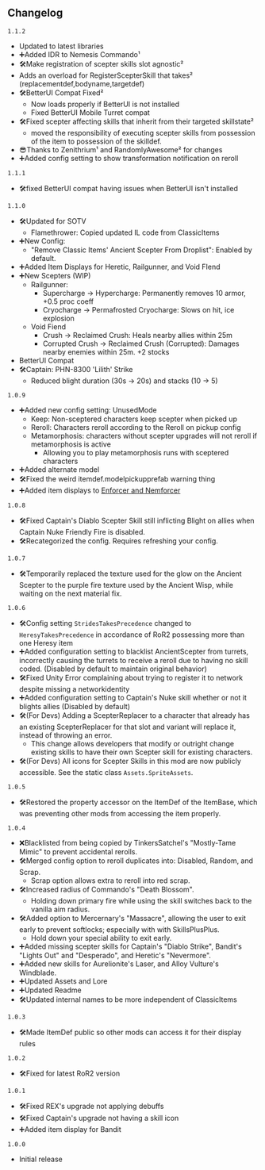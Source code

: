﻿## Changelog
`1.1.2`
- Updated to latest libraries
- ➕Added IDR to Nemesis Commando¹
- 🛠️Make registration of scepter skills slot agnostic²
- Adds an overload for RegisterScepterSkill that takes²
(replacementdef,bodyname,targetdef)
- 🛠️BetterUI Compat Fixed²
	- Now loads properly if BetterUI is not installed
	- Fixed BetterUI Mobile Turret compat
- 🛠️Fixed scepter affecting skills that inherit from their targeted skillstate²
	- moved the responsibility of executing scepter skills from possession of the item to possession of the skilldef.
- 😎Thanks to Zenithrium¹ and RandomlyAwesome² for changes
- ➕Added config setting to show transformation notification on reroll

`1.1.1`
- 🛠️fixed BetterUI compat having issues when BetterUI isn't installed

`1.1.0`
- 🛠️Updated for SOTV
	- Flamethrower: Copied updated IL code from ClassicItems
- ➕New Config:
	- "Remove Classic Items' Ancient Scepter From Droplist": Enabled by default.
- ➕Added Item Displays for Heretic, Railgunner, and Void FIend
- ➕New Scepters (WIP)
	- Railgunner:
		- Supercharge -> Hypercharge: Permanently removes 10 armor, +0.5 proc coeff
		- Cryocharge -> Permafrosted Cryocharge: Slows on hit, ice explosion
	- Void Fiend
		- Crush -> Reclaimed Crush: Heals nearby allies within 25m
		- Corrupted Crush -> Reclaimed Crush (Corrupted): Damages nearby enemies within 25m. +2 stocks
- BetterUI Compat
- 🛠️Captain: PHN-8300 'Lilith' Strike
	- Reduced blight duration (30s -> 20s) and stacks (10 -> 5)

`1.0.9`
- ➕Added new config setting: UnusedMode
	-   Keep: Non-sceptered characters keep scepter when picked up
	-   Reroll: Characters reroll according to the Reroll on pickup config
	-   Metamorphosis: characters without scepter upgrades will not reroll if metamorphosis is active  
		- Allowing you to play metamorphosis runs with sceptered characters
- ➕Added alternate model
- 🛠️Fixed the weird itemdef.modelpickupprefab warning thing
- ➕Added item displays to [Enforcer and Nemforcer](https://thunderstore.io/package/EnforcerGang/Enforcer/)

`1.0.8`
- 🛠️Fixed Captain's Diablo Scepter Skill still inflicting Blight on allies when Captain Nuke Friendly Fire is disabled.
- 🛠️Recategorized the config. Requires refreshing your config.

`1.0.7`
- 🛠️Temporarily replaced the texture used for the glow on the Ancient Scepter to the purple fire texture used by the Ancient Wisp, while waiting on the next material fix.

`1.0.6`
- 🛠️Config setting `StridesTakesPrecedence` changed to `HeresyTakesPrecedence` in accordance of RoR2 possessing more than one Heresy item
- ➕Added configuration setting to blacklist AncientScepter from turrets, incorrectly causing the turrets to receive a reroll due to having no skill coded. (Disabled by default to maintain original behavior)
- 🛠️Fixed Unity Error complaining about trying to register it to network despite missing a networkidentity
- ➕Added configuration setting to Captain's Nuke skill whether or not it blights allies (Disabled by default)
- 🛠️(For Devs) Adding a ScepterReplacer to a character that already has an existing ScepterReplacer for that slot and variant will replace it, instead of throwing an error.
	- This change allows developers that modify or outright change existing skills to have their own Scepter skill for existing characters.
- 🛠️(For Devs) All icons for Scepter Skills in this mod are now publicly accessible. See the static class `Assets.SpriteAssets`.

`1.0.5`
 - 🛠️Restored the property accessor on the ItemDef of the ItemBase, which was preventing other mods from accessing the item properly.

`1.0.4`
- ❌Blacklisted from being copied by TinkersSatchel's "Mostly-Tame Mimic" to prevent accidental rerolls.
- 🛠️Merged config option to reroll duplicates into: Disabled, Random, and Scrap.
	- Scrap option allows extra to reroll into red scrap.
- 🛠️Increased radius of Commando's "Death Blossom".
	- Holding down primary fire while using the skill switches back to the vanilla aim radius.
- 🛠️Added option to Mercernary's "Massacre", allowing the user to exit early to prevent softlocks; especially with with SkillsPlusPlus.
	- Hold down your special ability to exit early.
- ➕Added missing scepter skills for Captain's "Diablo Strike", Bandit's "Lights Out" and "Desperado", and Heretic's "Nevermore".
- ➕Added new skills for Aurelionite's Laser, and Alloy Vulture's Windblade. 
- ➕Updated Assets and Lore
- ➕Updated Readme
- 🛠️Updated internal names to be more independent of ClassicItems

`1.0.3`
- 🛠️Made ItemDef public so other mods can access it for their display rules

`1.0.2`
- 🛠️Fixed for latest RoR2 version

`1.0.1`
- 🛠️Fixed REX's upgrade not applying debuffs
- 🛠️Fixed Captain's upgrade not having a skill icon
- ➕Added item display for Bandit

`1.0.0`
- Initial release